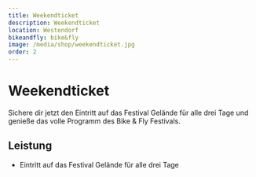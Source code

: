 ```yaml
---
title: Weekendticket
description: Weekendticket
location: Westendorf
bikeandfly: bike&fly
image: /media/shop/weekendticket.jpg
order: 2
---
```


# Weekendticket

Sichere dir jetzt den Eintritt auf das Festival Gelände für alle drei Tage und genieße das volle Programm des Bike & Fly Festivals.

## Leistung

- Eintritt auf das Festival Gelände für alle drei Tage

<ContentImageGallery path="/media/shop/gallerie/"/>
